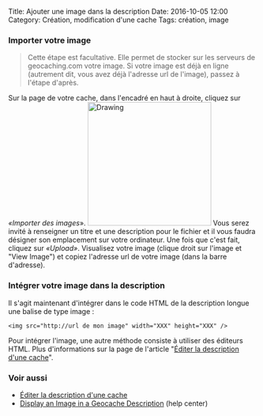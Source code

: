 Title: Ajouter une image dans la description
Date: 2016-10-05 12:00
Category: Création, modification d'une cache
Tags: création, image

### Importer votre image

> Cette étape est facultative. Elle permet de stocker sur les serveurs de
> geocaching.com votre image. Si votre image est déjà en ligne (autrement dit,
> vous avez déjà l'adresse url de l'image), passez à l'étape d'après.

Sur la page de votre cache, dans l'encadré en haut à droite, cliquez sur
*«Importer des images*».
<img src="{filename}/images/import_image.png" alt="Drawing" style="width: 250px;"/>
Vous serez invité à renseigner un titre et une description pour le fichier et il
vous faudra désigner son emplacement sur votre ordinateur. Une fois que c'est
fait, cliquez sur *«Upload»*.  Visualisez votre image (clique droit sur l'image
et "View Image") et copiez l'adresse url de votre image (dans la barre
d'adresse).

### Intégrer votre image dans la description
Il s'agit maintenant d'intégrer dans le code HTML de la description longue une
balise de type image :

~~~~
<img src="http://url de mon image" width="XXX" height="XXX" />
~~~~

Pour intégrer l'image, une autre méthode consiste à utiliser des éditeurs HTML.
Plus d'informations sur la page de l'article "[Éditer la description d'une cache]({filename}/edit_desc.md)".


### Voir aussi
* [Éditer la description d'une cache]({filename}/edit_desc.md)
* [Display an Image in a Geocache Description](http://support.groundspeak.com/index.php?pg=kb.page&id=59) (help center)
